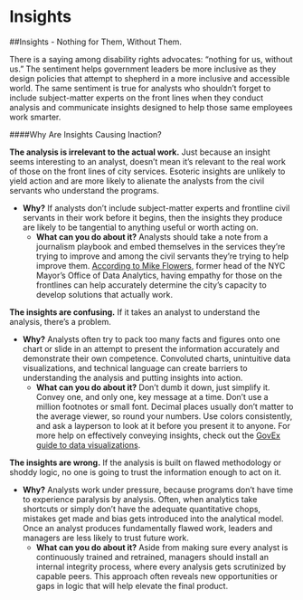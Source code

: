 # Insights

\##Insights - Nothing for Them, Without Them.

There is a saying among disability rights advocates: “nothing for us, without us.” The sentiment helps government leaders be more inclusive as they design policies that attempt to shepherd in a more inclusive and accessible world. The same sentiment is true for analysts who shouldn’t forget to include subject-matter experts on the front lines when they conduct analysis and communicate insights designed to help those same employees work smarter.

\####Why Are Insights Causing Inaction?

**The analysis is irrelevant to the actual work.** Just because an insight seems interesting to an analyst, doesn’t mean it’s relevant to the real work of those on the front lines of city services. Esoteric insights are unlikely to yield action and are more likely to alienate the analysts from the civil servants who understand the programs.

* **Why?** If analysts don’t include subject-matter experts and frontline civil servants in their work before it begins, then the insights they produce are likely to be tangential to anything useful or worth acting on.
  * **What can you do about it?** Analysts should take a note from a journalism playbook and embed themselves in the services they’re trying to improve and among the civil servants they’re trying to help improve them. [According to Mike Flowers](http://techcrunch.com/2016/03/31/bringing-data-to-urban-governance/), former head of the NYC Mayor’s Office of Data Analytics, having empathy for those on the frontlines can help accurately determine the city’s capacity to develop solutions that actually work.

**The insights are confusing.** If it takes an analyst to understand the analysis, there’s a problem.

* **Why?** Analysts often try to pack too many facts and figures onto one chart or slide in an attempt to present the information accurately and demonstrate their own competence. Convoluted charts, unintuitive data visualizations, and technical language can create barriers to understanding the analysis and putting insights into action.
  * **What can you do about it?** Don’t dumb it down, just simplify it. Convey one, and only one, key message at a time. Don’t use a million footnotes or small font. Decimal places usually don’t matter to the average viewer, so round your numbers. Use colors consistently, and ask a layperson to look at it before you present it to anyone. For more help on effectively conveying insights, check out the [GovEx guide to data visualizations](http://labs.centerforgov.org/guides/dataviz/).

**The insights are wrong.** If the analysis is built on flawed methodology or shoddy logic, no one is going to trust the information enough to act on it.

* **Why?** Analysts work under pressure, because programs don’t have time to experience paralysis by analysis. Often, when analytics take shortcuts or simply don’t have the adequate quantitative chops, mistakes get made and bias gets introduced into the analytical model. Once an analyst produces fundamentally flawed work, leaders and managers are less likely to trust future work.
  * **What can you do about it?** Aside from making sure every analyst is continuously trained and retrained, managers should install an internal integrity process, where every analysis gets scrutinized by capable peers. This approach often reveals new opportunities or gaps in logic that will help elevate the final product.
